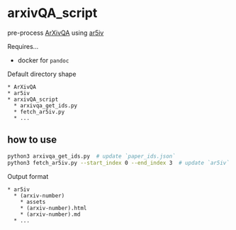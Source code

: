 # arxivQA_script
pre-process [ArXivQA](https://github.com/taesiri/ArXivQA) using [ar5iv](https://ar5iv.labs.arxiv.org/)

Requires...
* docker for `pandoc`

Default directory shape
```
* ArXivQA
* ar5iv
* arxivQA_script
  * arxivqa_get_ids.py
  * fetch_ar5iv.py
  * ...
```

## how to use
```bash
python3 arxivqa_get_ids.py  # update `paper_ids.json`
python3 fetch_ar5iv.py --start_index 0 --end_index 3  # update `ar5iv` and `paper_id_numchar.json`
```

Output format
```
* ar5iv
  * (arxiv-number)
    * assets
    * (arxiv-number).html
    * (arxiv-number).md
  * ...
```
